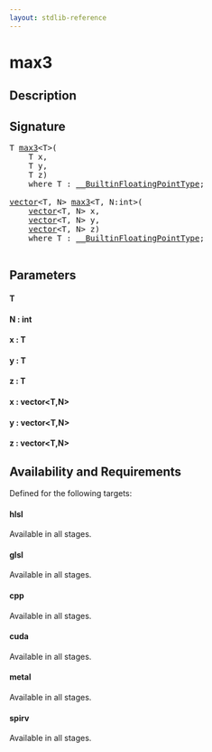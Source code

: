 ```yaml
---
layout: stdlib-reference
---
```


# max3

## Description





## Signature 

<pre>
T <a href="/stdlib-reference/global-decls/max3">max3</a>&lt;T&gt;(
    T <span class='code_param'>x</span>,
    T <span class='code_param'>y</span>,
    T <span class='code_param'>z</span>)
    <span class='code_keyword'>where</span> T : <a href="/stdlib-reference/interfaces/BuiltinFloatingPointType/index" class="code_type">__BuiltinFloatingPointType</a>;

<a href="/stdlib-reference/types/vector/index" class="code_type">vector</a>&lt;T, N&gt; <a href="/stdlib-reference/global-decls/max3">max3</a>&lt;T, N:<span class="code_keyword">int</span>&gt;(
    <a href="/stdlib-reference/types/vector/index" class="code_type">vector</a>&lt;T, N&gt; <span class='code_param'>x</span>,
    <a href="/stdlib-reference/types/vector/index" class="code_type">vector</a>&lt;T, N&gt; <span class='code_param'>y</span>,
    <a href="/stdlib-reference/types/vector/index" class="code_type">vector</a>&lt;T, N&gt; <span class='code_param'>z</span>)
    <span class='code_keyword'>where</span> T : <a href="/stdlib-reference/interfaces/BuiltinFloatingPointType/index" class="code_type">__BuiltinFloatingPointType</a>;

</pre>

## Parameters

#### T
#### N : int
#### x : T
#### y : T
#### z : T
#### x : vector\<T,N\>
#### y : vector\<T,N\>
#### z : vector\<T,N\>

## Availability and Requirements

Defined for the following targets:

#### hlsl
Available in all stages.

#### glsl
Available in all stages.

#### cpp
Available in all stages.

#### cuda
Available in all stages.

#### metal
Available in all stages.

#### spirv
Available in all stages.



